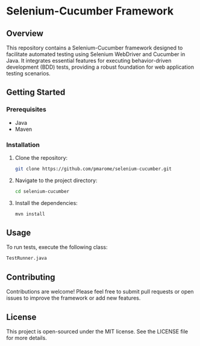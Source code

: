# Selenium-Cucumber Framework

## Overview
This repository contains a Selenium-Cucumber framework designed to facilitate automated testing using Selenium WebDriver and Cucumber in Java. It integrates essential features for executing behavior-driven development (BDD) tests, providing a robust foundation for web application testing scenarios.

## Getting Started
### Prerequisites
- Java
- Maven

### Installation
1. Clone the repository:
   ```bash
   git clone https://github.com/pmarome/selenium-cucumber.git
   ```
2. Navigate to the project directory:
   ```bash
   cd selenium-cucumber
   ```
3. Install the dependencies:
   ```bash
   mvn install
   ```

## Usage
To run tests, execute the following class:
```bash
TestRunner.java
```

## Contributing
Contributions are welcome! Please feel free to submit pull requests or open issues to improve the framework or add new features.

## License
This project is open-sourced under the MIT license. See the LICENSE file for more details.
